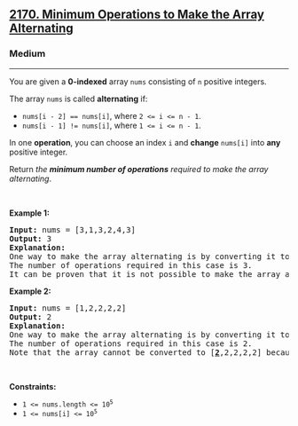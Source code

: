 <h2><a href="https://leetcode.com/problems/minimum-operations-to-make-the-array-alternating/?envType=company&envId=amazon&favoriteSlug=amazon-three-months">2170. Minimum Operations to Make the Array Alternating</a></h2><h3>Medium</h3><hr><p>You are given a <strong>0-indexed</strong> array <code>nums</code> consisting of <code>n</code> positive integers.</p>

<p>The array <code>nums</code> is called <strong>alternating</strong> if:</p>

<ul>
	<li><code>nums[i - 2] == nums[i]</code>, where <code>2 &lt;= i &lt;= n - 1</code>.</li>
	<li><code>nums[i - 1] != nums[i]</code>, where <code>1 &lt;= i &lt;= n - 1</code>.</li>
</ul>

<p>In one <strong>operation</strong>, you can choose an index <code>i</code> and <strong>change</strong> <code>nums[i]</code> into <strong>any</strong> positive integer.</p>

<p>Return <em>the <strong>minimum number of operations</strong> required to make the array alternating</em>.</p>

<p>&nbsp;</p>
<p><strong class="example">Example 1:</strong></p>

<pre>
<strong>Input:</strong> nums = [3,1,3,2,4,3]
<strong>Output:</strong> 3
<strong>Explanation:</strong>
One way to make the array alternating is by converting it to [3,1,3,<u><strong>1</strong></u>,<u><strong>3</strong></u>,<u><strong>1</strong></u>].
The number of operations required in this case is 3.
It can be proven that it is not possible to make the array alternating in less than 3 operations. 
</pre>

<p><strong class="example">Example 2:</strong></p>

<pre>
<strong>Input:</strong> nums = [1,2,2,2,2]
<strong>Output:</strong> 2
<strong>Explanation:</strong>
One way to make the array alternating is by converting it to [1,2,<u><strong>1</strong></u>,2,<u><strong>1</strong></u>].
The number of operations required in this case is 2.
Note that the array cannot be converted to [<u><strong>2</strong></u>,2,2,2,2] because in this case nums[0] == nums[1] which violates the conditions of an alternating array.
</pre>

<p>&nbsp;</p>
<p><strong>Constraints:</strong></p>

<ul>
	<li><code>1 &lt;= nums.length &lt;= 10<sup>5</sup></code></li>
	<li><code>1 &lt;= nums[i] &lt;= 10<sup>5</sup></code></li>
</ul>
